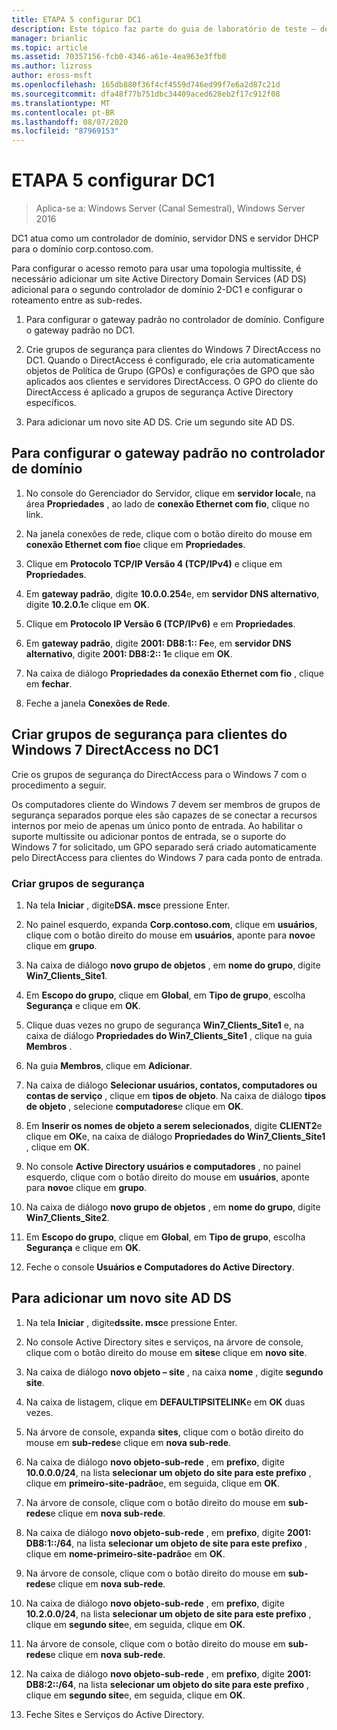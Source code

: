 ```yaml
---
title: ETAPA 5 configurar DC1
description: Este tópico faz parte do guia de laboratório de teste – demonstre uma implantação multissite do DirectAccess para o Windows Server 2016
manager: brianlic
ms.topic: article
ms.assetid: 70357156-fcb0-4346-a61e-4ea963e3ffb0
ms.author: lizross
author: eross-msft
ms.openlocfilehash: 165db880f36f4cf4559d746ed99f7e6a2d87c21d
ms.sourcegitcommit: dfa48f77b751dbc34409aced628eb2f17c912f08
ms.translationtype: MT
ms.contentlocale: pt-BR
ms.lasthandoff: 08/07/2020
ms.locfileid: "87969153"
---
```

# <a name="step-5-configure-dc1"></a>ETAPA 5 configurar DC1

>Aplica-se a: Windows Server (Canal Semestral), Windows Server 2016

DC1 atua como um controlador de domínio, servidor DNS e servidor DHCP para o domínio corp.contoso.com.

Para configurar o acesso remoto para usar uma topologia multissite, é necessário adicionar um site Active Directory Domain Services (AD DS) adicional para o segundo controlador de domínio 2-DC1 e configurar o roteamento entre as sub-redes.

1. Para configurar o gateway padrão no controlador de domínio. Configure o gateway padrão no DC1.

2. Crie grupos de segurança para clientes do Windows 7 DirectAccess no DC1. Quando o DirectAccess é configurado, ele cria automaticamente objetos de Política de Grupo (GPOs) e configurações de GPO que são aplicados aos clientes e servidores DirectAccess. O GPO do cliente do DirectAccess é aplicado a grupos de segurança Active Directory específicos.

3. Para adicionar um novo site AD DS. Crie um segundo site AD DS.

## <a name="to-configure-the-default-gateway-on-the-domain-controller"></a>Para configurar o gateway padrão no controlador de domínio

1.  No console do Gerenciador do Servidor, clique em **servidor local**e, na área **Propriedades** , ao lado de **conexão Ethernet com fio**, clique no link.

2.  Na janela conexões de rede, clique com o botão direito do mouse em **conexão Ethernet com fio**e clique em **Propriedades**.

3.  Clique em **Protocolo TCP/IP Versão 4 (TCP/IPv4)** e clique em **Propriedades**.

4.  Em **gateway padrão**, digite **10.0.0.254**e, em **servidor DNS alternativo**, digite **10.2.0.1**e clique em **OK**.

5.  Clique em **Protocolo IP Versão 6 (TCP/IPv6)** e em **Propriedades**.

6.  Em **gateway padrão**, digite **2001: DB8:1:: Fe**e, em **servidor DNS alternativo**, digite **2001: DB8:2:: 1**e clique em **OK**.

7.  Na caixa de diálogo **Propriedades da conexão Ethernet com fio** , clique em **fechar**.

8.  Feche a janela **Conexões de Rede**.

## <a name="create-security-groups-for-windows-7-directaccess-clients-on-dc1"></a>Criar grupos de segurança para clientes do Windows 7 DirectAccess no DC1
Crie os grupos de segurança do DirectAccess para o Windows 7 com o procedimento a seguir.

 Os computadores cliente do Windows 7 devem ser membros de grupos de segurança separados porque eles são capazes de se conectar a recursos internos por meio de apenas um único ponto de entrada. Ao habilitar o suporte multissite ou adicionar pontos de entrada, se o suporte do Windows 7 for solicitado, um GPO separado será criado automaticamente pelo DirectAccess para clientes do Windows 7 para cada ponto de entrada.

### <a name="create-security-groups"></a>Criar grupos de segurança

1.  Na tela **Iniciar** , digite**DSA. msc**e pressione Enter.

2.  No painel esquerdo, expanda **Corp.contoso.com**, clique em **usuários**, clique com o botão direito do mouse em **usuários**, aponte para **novo**e clique em **grupo**.

3.  Na caixa de diálogo **novo grupo de objetos** , em **nome do grupo**, digite **Win7_Clients_Site1**.

4.  Em **Escopo do grupo**, clique em **Global**, em **Tipo de grupo**, escolha **Segurança** e clique em **OK**.

5.  Clique duas vezes no grupo de segurança **Win7_Clients_Site1** e, na caixa de diálogo **Propriedades do Win7_Clients_Site1** , clique na guia **Membros** .

6.  Na guia **Membros**, clique em **Adicionar**.

7.  Na caixa de diálogo **Selecionar usuários, contatos, computadores ou contas de serviço** , clique em **tipos de objeto**. Na caixa de diálogo **tipos de objeto** , selecione **computadores**e clique em **OK**.

8.  Em **Inserir os nomes de objeto a serem selecionados**, digite **CLIENT2**e clique em **OK**e, na caixa de diálogo **Propriedades do Win7_Clients_Site1** , clique em **OK**.

9. No console **Active Directory usuários e computadores** , no painel esquerdo, clique com o botão direito do mouse em **usuários**, aponte para **novo**e clique em **grupo**.

10. Na caixa de diálogo **novo grupo de objetos** , em **nome do grupo**, digite **Win7_Clients_Site2**.

11. Em **Escopo do grupo**, clique em **Global**, em **Tipo de grupo**, escolha **Segurança** e clique em **OK**.

12. Feche o console **Usuários e Computadores do Active Directory**.

## <a name="to-add-a-new-ad-ds-site"></a>Para adicionar um novo site AD DS

1.  Na tela **Iniciar** , digite**dssite. msc**e pressione Enter.

2.  No console Active Directory sites e serviços, na árvore de console, clique com o botão direito do mouse em **sites**e clique em **novo site**.

3.  Na caixa de diálogo **novo objeto – site** , na caixa **nome** , digite **segundo site**.

4.  Na caixa de listagem, clique em **DEFAULTIPSITELINK**e em **OK** duas vezes.

5.  Na árvore de console, expanda **sites**, clique com o botão direito do mouse em **sub-redes**e clique em **nova sub-rede**.

6.  Na caixa de diálogo **novo objeto-sub-rede** , em **prefixo**, digite **10.0.0.0/24**, na lista **selecionar um objeto do site para este prefixo** , clique em **primeiro-site-padrão**e, em seguida, clique em **OK**.

7.  Na árvore de console, clique com o botão direito do mouse em **sub-redes**e clique em **nova sub-rede**.

8.  Na caixa de diálogo **novo objeto-sub-rede** , em **prefixo**, digite **2001: DB8:1::/64**, na lista **selecionar um objeto de site para este prefixo** , clique em **nome-primeiro-site-padrão**e em **OK**.

9. Na árvore de console, clique com o botão direito do mouse em **sub-redes**e clique em **nova sub-rede**.

10. Na caixa de diálogo **novo objeto-sub-rede** , em **prefixo**, digite **10.2.0.0/24**, na lista **selecionar um objeto de site para este prefixo** , clique em **segundo site**e, em seguida, clique em **OK**.

11. Na árvore de console, clique com o botão direito do mouse em **sub-redes**e clique em **nova sub-rede**.

12. Na caixa de diálogo **novo objeto-sub-rede** , em **prefixo**, digite **2001: DB8:2::/64**, na lista **selecionar um objeto do site para este prefixo** , clique em **segundo site**e, em seguida, clique em **OK**.

13. Feche Sites e Serviços do Active Directory.



